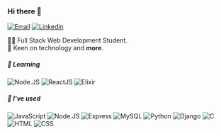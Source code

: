 ### Hi there 👋

[![Email](https://img.shields.io/badge/-Email-0f4c81?style=flat-square&logo=Gmail&logoColor=white)](mailto:godoydenis@outlook.com.br)
[![Linkedin](https://img.shields.io/badge/-LinkedIn-0f4c81?style=flat-square&logo=Linkedin&logoColor=white)](https://www.linkedin.com/in/denisgodoy/)

👨‍💻 Full Stack Web Development Student.  
💭 Keen on technology and **more**.

##### 🔰 Learning

![Node.JS](https://img.shields.io/badge/Node.JS-3C873A?style=flat-square&logo=Node.js&logoColor=white)
![ReactJS](https://img.shields.io/badge/React-61DAFB?style=flat-square&logo=React&logoColor=black)
![Elixir](https://img.shields.io/badge/Elixir-purple?style=flat-square&logo=Elixir&logoColor=white)

##### :rocket: I've used
 
![JavaScript](https://img.shields.io/badge/JavaScript-f7df1e?style=flat-square&logo=Javascript&logoColor=black)
![Node.JS](https://img.shields.io/badge/Node.JS-3C873A?style=flat-square&logo=Node.js&logoColor=white)
![Express](https://img.shields.io/badge/Express-2b2b2b?style=flat-square&logo=Express&logoColor=white)
![MySQL](https://img.shields.io/badge/MySQL-00758f?style=flat-square&logo=MySQL&logoColor=white)
![Python](https://img.shields.io/badge/Python-306998?style=flat-square&logo=Python&logoColor=white)
![Django](https://img.shields.io/badge/Django-092e20?style=flat-square&logo=Django&logoColor=white)
![C](https://img.shields.io/badge/C-grey?style=flat-square&logo=C&logoColor=white)
![HTML](https://img.shields.io/badge/HTML-e34f26?style=flat-square&logo=HTML5&logoColor=white)
![CSS](https://img.shields.io/badge/CSS-2965f1?style=flat-square&logo=CSS3&logoColor=white)
